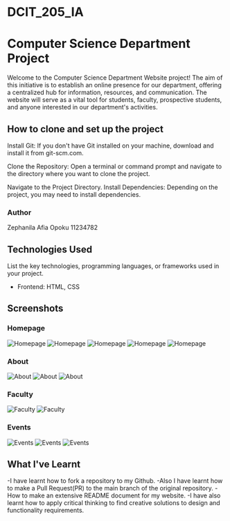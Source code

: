 # DCIT_205_IA

# Computer Science Department Project

Welcome to the Computer Science Department Website project! The aim of this initiative is to establish an online presence for our department, offering a centralized hub for information, resources, and communication. The website will serve as a vital tool for students, faculty, prospective students, and anyone interested in our department's activities.

## How to clone and set up the project
Install Git:
If you don't have Git installed on your machine, download and install it from git-scm.com.

Clone the Repository:
Open a terminal or command prompt and navigate to the directory where you want to clone the project.

Navigate to the Project Directory.
Install Dependencies:
Depending on the project, you may need to install dependencies.



### Author
Zephanila Afia Opoku
11234782

## Technologies Used

List the key technologies, programming languages, or frameworks used in your project.

- Frontend:
  HTML, CSS

## Screenshots

### Homepage

![Homepage](Screenshots/home.PNG)
![Homepage](Screenshots/home%201.PNG)
![Homepage](Screenshots/home%202.PNG)
![Homepage](Screenshots/home%203.PNG)
![Homepage](Screenshots/home%204.PNG)

### About

![About](Screenshots/about.PNG)
![About](Screenshots/about%201.PNG)
![About](Screenshots/about%202.PNG)

### Faculty

![Faculty](Screenshots/faculty.PNG)
![Faculty](Screenshots/faculty%201.PNG)

### Events

![Events](Screenshots/events.PNG)
![Events](Screenshots/events1.PNG)
![Events](Screenshots/events%202.PNG)

## What I've Learnt
-I have learnt how to fork a repository to my Github.
-Also I have learnt how to make a Pull Request(PR) to the main branch of the original repository.
-How to make an extensive README document for my website.
-I have also learnt how to apply critical thinking to find creative solutions to design and functionality requirements.


